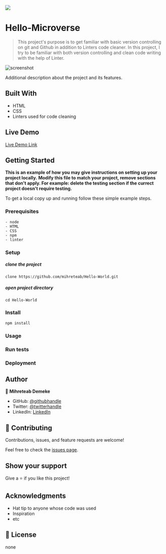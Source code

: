 
![](https://img.shields.io/badge/Microverse-blueviolet)

# Hello-Microverse

> This project's purpose is to get familiar with basic version controlling on git and Github in addition to Linters code cleaner. In this project, I try to be familiar with both version controlling and clean code writing with the help of Linter.

![screenshot](./app_screenshot.png)

Additional description about the project and its features.

## Built With

- HTML
- CSS
- Linters used for code cleaning

## Live Demo

[Live Demo Link](https://mihreteab.github.io/Hello-World/)


## Getting Started

**This is an example of how you may give instructions on setting up your project locally.**
**Modify this file to match your project, remove sections that don't apply. For example: delete the testing section if the currect project doesn't require testing.**


To get a local copy up and running follow these simple example steps.

### Prerequisites
    - node
    - HTML
    - CSS
    - npm
    - linter

### Setup
  ##### clone the project
  
  `clone https://github.com/mihreteab/Hello-World.git`
  
  ##### open project directory
  
  `cd Hello-World`
  

### Install

  `npm install`
  

### Usage

### Run tests

### Deployment



## Author

👤 **Mihreteab Demeke**

- GitHub: [@githubhandle](https://github.com/mihreteab)
- Twitter: [@twitterhandle](https://twitter.com/0ef629d0f6ee440)
- LinkedIn: [LinkedIn](https://www.linkedin.com/in/mihreteab-demeke-46a718140/)

## 🤝 Contributing

Contributions, issues, and feature requests are welcome!

Feel free to check the [issues page](../../issues/).

## Show your support

Give a ⭐️ if you like this project!

## Acknowledgments

- Hat tip to anyone whose code was used
- Inspiration
- etc

## 📝 License
none
